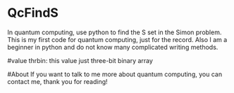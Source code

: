 # QcFindS
In quantum computing, use python to find the S set in the Simon problem.
This is my first code for quantum computing, just for the record.
Also I am a beginner in python and do not know many complicated writing methods.

#value
thrbin: this value just three-bit binary array 

#About
If you want to talk to me more about quantum computing, you can contact me, thank you for reading!
